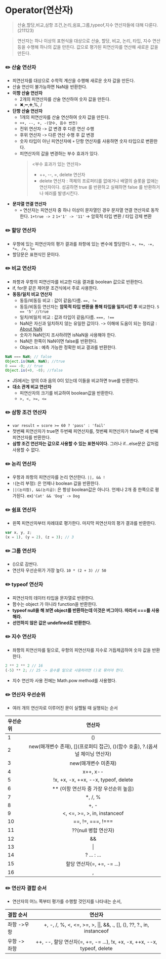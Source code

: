 # Operator(연산자)

> 산술,할당,비교,삼항 조건,논리,쉼표,그룹,typeof,지수 연산자들에 대해 다룬다. (211123)

> 연산자는 하나 이상의 표현식을 대상으로 산술, 할당, 비교, 논리, 타입, 지수 연산 등을 수행해 하나의 값을 만든다. 값으로 평가된 피연산자를 연산해 새로운 값을 만든다.

### ✏️ 산술 연산자

- 피연산자를 대상으로 수학적 계산을 수행해 새로운 숫자 값을 만든다.
- 산술 연산이 불가능하면 NaN을 반환한다.
- **이항 산술 연산자**
  - 2개의 피연산자를 산술 연산하여 숫자 값을 만든다.
  - ✖,➖,➕,%, /
- **단항 산술 연산자**
  - 1개의 피연산자를 산술 연산하여 숫자 값을 만든다.
  - `++, --, +, -(양수, 음수 반전)`
  - 전위 연산자 -> 값 변경 후 다른 연산 수행
  - 후위 연산자 -> 다른 연산 수행 후 값 변경
  - 숫자 타입이 아닌 피연산자에 `+` 단항 연산자를 사용하면 숫자 타입으로 변환한다.
  - 피연산자의 값을 변경하는 부수 효과가 있다.
    > <부수 효과가 있는 연산자>
    >
    > - ++, --, =, delete 연산자
    > - delete 연산자 : 객체의 프로퍼티를 없애거나 배열의 슬롯을 없애는 연산자이다. 성공하면 true 를 반환하고 실패하면 false 를 반환하거나 에러를 발생시킨다.
- **문자열 연결 연산자**
  - `+` 연산자는 피연산자 중 하나 이상이 문자열인 경우 문자열 연결 연산자로 동작한다.
    `1+true -> 2`
    `1+'1' -> '11'` -> 암묵적 타입 변환 / 타입 강제 변환

### ✏️ 할당 연산자

- 우항에 있는 피연산자의 평가 결과를 좌항에 있는 변수에 할당한다.
  `=, +=, -=, *=, /=, %=`
- 할당문은 표현식인 문이다.

### ✏️ 비교 연산자

- 좌항과 우항의 피연산자를 비교한 다음 결과를 boolean 값으로 반환한다.
- if, for문 같은 제어문 조건식에서 주로 사용한다.
- **동등/일치 비교 연산자**
  - 동등/비동등 비교 : 값이 같음/다름. `==, !=`
  - 동등/비동등 연산자는 **암묵적 타입 변환을 통해 타입을 일치시킨 후** 비교한다.
    `5 == '5' //true`
  - 일치/비일치 비교 : 값과 타입이 같음/다름. `===, !==`
  - NaN은 자신과 일치하지 않는 유일한 값이다. -> 이해에 도움이 되는 정리글 : [About NaN](https://velog.io/write?id=c9452c0f-b860-4910-bd56-ac00f2971c0a)
  - 숫자가 NaN인지 조사하려면 isNaN을 사용해야 한다.
  - NaN은 한쪽이 NaN이면 false를 반환한다.
  - Object.is : 예측 가능한 정확한 비교 결과를 반환한다.

```js
NaN === NaN; // false
Object.is(NaN, NaN); //true
0 === -0; // true
Object.is(+0, -0); //false
```

- JS에서는 양의 0과 음의 0이 있는데 이들을 비교하면 true를 반환한다.
- **대소 관계 비교 연산자**
  - 피연산자의 크기를 비교하여 boolean값을 반환한다.
  - `>, <, >=, <=`

### ✏️ 삼항 조건 연산자

- `var result = score >= 60 ? 'pass' : 'fail' `
- 첫번째 피연산자가 true면 두번째 피연산자를, 첫번째 피연산자가 false면 세 번째 피연산자를 반환한다.
- **삼항 조건 연산자는 값으로 사용할 수 있는 표현식이다.** 그러나 if...else문은 값처럼 사용할 수 없다.

### ✏️ 논리 연산자

- 우항과 좌항의 피연산자를 논리 연산한다.
  `||, && !`
- `!`(논리 부정): 은 언제나 boolean 값을 반환한다.
- `||(논리합), &&(논리곱)`: 은 항상 boolean값은 아니다. 언제나 2개 중 한쪽으로 평가된다. ex)`'Cat' && 'Dog' -> Dog`

### ✏️ 쉼표 연산자

- 왼쪽 피연산자부터 차례대로 평가한다. 마지막 피연산자의 평가 결과를 반환한다.

```js
var x, y, z;
(x = 1), (y = 2), (z = 3); // 3
```

### ✏️ 그룹 연산자

- ()으로 감싼다.
- 연산자 우선순위가 가장 높다.
  `10 * (2 + 3) // 50`

### ✏️ typeof 연산자

- 피연산자의 데이터 타입을 문자열로 반환한다.
- 함수는 object 가 아니라 function을 반환한다.
- **typeof null을 해 보면 object를 반환하는데 이것은 버그이다. 따라서 ===를 사용해라.**
- **선언하지 않은 값은 undefined로 반환한다.**

### ✏️ 지수 연산자

- 좌항의 피연산자를 밑으로, 우항의 피연산자를 지수로 거듭제곱하여 숫자 값을 반환한다.

```js
2 ** 2 ** 2 // 16
(-5) ** 2; // 25 -> 음수를 밑으로 사용하려면 ()로 묶어야 한다.
```

- 지수 연산자 사용 전에는 Math.pow method를 사용했다.

### ✏️ 연산자 우선순위

- 여러 개의 연산자로 이루어진 문이 실핼될 때 실행되는 순서

| 우선순위 | 연산자 |
|:----------|:----------:|
| 1 | () |
| 2 | new(매개변수 존재), [](프로퍼티 접근), ()(함수 호출), ?.(옵셔널 체이닝 연산자) | 
| 3 | new(매개변수 미존재) | 
| 4 | x++, x-- | 
| 5 | !x, +x, -x, ++x, --x, typeof, delete | 
| 6 | ** (이항 연산자 중 가장 우선순위 높음) |
| 7 | *, /, % |
| 8 | +, - |
| 9 | <, <=, >=, >, in, instanceof |
| 10 | ==, !=, ===, !=== |
| 11 | ??(null 병합 연산자) |
| 12 | && |
| 13 | \|| |
| 14 | ? ... : ... |
| 15 | 할당 연산자(=, +=, -= ...)|
| 16 | , |

### ✏️ 연산자 결합 순서

- 연산자의 어느 쪽부터 평가를 수행할 것인지를 나타내는 순서,

| 결합 순서    |                                  연산자                                  |
| :----------- | :----------------------------------------------------------------------: |
| 좌항 ->우항  |  +, -, /, %, <, <=, >=, >, \|\|, &&, ., [], (), ??, ?., in, instanceof   |
| 우항 -> 좌항 | ++, --, 할당 연산자(=, +=, -= ...), !x, +x, -x, ++x, --x, typeof, delete |
